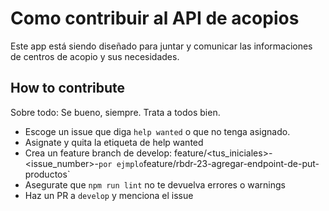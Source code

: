 # Como contribuir al API de acopios

Este app está siendo diseñado para juntar y comunicar las informaciones
de centros de acopio y sus necesidades.

## How to contribute

Sobre todo: Se bueno, siempre. Trata a todos bien.

* Escoge un issue que diga `help wanted` o que no tenga asignado.
* Asignate y quita la etiqueta de help wanted
* Crea un feature branch de develop: feature/<tus_iniciales>-<issue_number>-<descripcion>`
  por ejmplo `feature/rbdr-23-agregar-endpoint-de-put-productos`
* Asegurate que `npm run lint` no te devuelva errores o warnings
* Haz un PR a `develop` y menciona el issue

[gitflow]: https://github.com/nvie/gitflow
